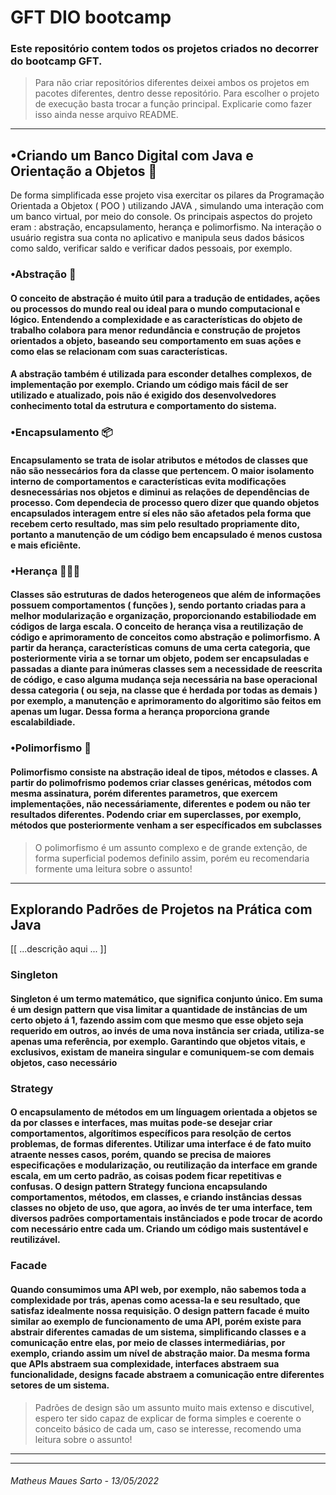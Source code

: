 # GFT DIO bootcamp
### Este repositório contem todos os projetos criados no decorrer do bootcamp GFT.
> Para não criar repositórios diferentes deixei ambos os projetos em pacotes diferentes, 
> dentro desse repositório. Para escolher o projeto de execução basta trocar a função principal.
> Explicarie como fazer isso ainda nesse arquivo README.
 ****
    
## •Criando um Banco Digital com Java e Orientação a Objetos 🏦
    
   De forma simplificada esse projeto visa exercitar os pilares da Programação Orientada a Objetox ( POO ) utilizando JAVA , simulando uma interação com um banco virtual, por meio do console. Os principais aspectos do projeto eram : abstração, encapsulamento, herança e polimorfismo. Na interação o usuário registra sua conta no aplicativo e manipula seus dados básicos como saldo, verificar saldo e verificar dados pessoais, por exemplo.
  
### •Abstração 🤔
####    O conceito de abstração é muito útil para a tradução de entidades, ações ou processos do mundo real ou ideal para o mundo computacional e lógico. Entendendo a **complexidade** e as **características** do objeto de trabalho colabora para menor redundância e construção de projetos orientados a objeto, baseando seu comportamento em suas **ações** e como elas se relacionam com suas **características**.
####    A abstração também é utilizada para esconder detalhes complexos, de implementação por exemplo. Criando um código mais fácil de ser utilizado e atualizado, pois não é exigido dos desenvolvedores conhecimento total da estrutura e comportamento do sistema.

### •Encapsulamento 📦
####    Encapsulamento se trata de **isolar atributos** e métodos de classes que não são nessecários fora da classe que pertencem. O maior isolamento interno de comportamentos e características **evita modificações desnecessárias nos objetos e diminui as relações de dependências de processo**. Com dependecia de processo quero dizer que quando objetos encapsulados interagem entre sí eles não são afetados pela forma que recebem certo resultado, mas sim pelo resultado propriamente dito, portanto a manutenção de um código bem encapsulado é **menos custosa e mais eficiênte**.

### •Herança 👩‍👩‍👦
####    Classes são estruturas de **dados heterogeneos** que além de informações possuem **comportamentos** ( funções ), sendo portanto criadas para a melhor **modularização e organização**, proporcionando estabiliodade em códigos de larga escala. O conceito de herança visa a reutilização de código e aprimoramento de conceitos como abstração e polimorfismo. A partir da herança, **características comuns de uma certa categoria**, que posteriormente viria a se tornar um objeto, podem ser encapsuladas e passadas a diante para inúmeras classes sem a necessidade de reescrita de código, e caso alguma mudança seja necessária na base operacional dessa categoria ( ou seja, na classe que é herdada por todas as demais ) por exemplo, a manutenção e aprimoramento do algoritimo são feitos em apenas um lugar. Dessa forma a herança proporciona grande escalabildiade.

### •Polimorfismo 🦋
####    Polimorfismo consiste na abstração ideal de tipos, métodos e classes. A partir do polimofrismo podemos criar classes genéricas, métodos com mesma assinatura, porém diferentes parametros, que exercem implementações, não necessáriamente, diferentes e podem ou não ter resultados diferentes. Podendo criar em superclasses, por exemplo, métodos que posteriormente venham a ser específicados em subclasses 
> O polimorfismo é um assunto complexo e de grande extenção,
> de forma superficial podemos definilo assim, porém eu
> recomendaria formente uma leitura sobre o assunto!

****

## Explorando Padrões de Projetos na Prática com Java

[[ ...descrição aqui ... ]]

### Singleton
####    Singleton é um termo matemático, que significa conjunto único. Em suma é um design pattern que visa limitar a quantidade de instâncias de um certo objeto á 1, fazendo assim com que mesmo que esse objeto seja requerido em outros, ao invés de uma nova instância ser criada, utiliza-se apenas uma referência, por exemplo. Garantindo que objetos vitais, e exclusivos, existam de maneira singular e comuniquem-se com demais objetos, caso necessário

### Strategy
####    O encapsulamento de métodos em um línguagem orientada a objetos se da por classes e interfaces, mas muitas pode-se desejar criar comportamentos, algorítimos específicos para resolção de certos problemas, de formas diferentes. Utilizar uma interface é de fato muito atraente nesses casos, porém, quando se precisa de maiores especificações e modularização, ou reutilização da interface em grande escala, em um certo padrão, as coisas podem ficar repetitivas e confusas. O design pattern Strategy funciona encapsulando comportamentos, métodos, em classes, e criando instâncias dessas classes no objeto de uso, que agora, ao invés de ter uma interface, tem diversos padrões comportamentais instânciados e pode trocar de acordo com necessário entre cada um. Criando um código mais sustentável e reutilizável.

### Facade
####    Quando consumimos uma API web, por exemplo, não sabemos toda a complexidade por trás, apenas como acessa-la e seu resultado, que satisfaz idealmente nossa requisição. O design pattern facade é muito similar ao exemplo de funcionamento de uma API, porém existe para abstrair diferentes camadas de um sistema, simplificando classes e a comunicação entre elas, por meio de classes intermediárias, por exemplo, criando assim um nível de abstração maior. Da mesma forma que APIs abstraem sua complexidade, interfaces abstraem sua funcionalidade, designs facade abstraem a comunicação entre diferentes setores de um sistema.
> Padrões de design são um assunto muito mais extenso e discutivel,
> espero ter sido capaz de explicar de forma simples e coerente o conceito básico de cada um,
> caso se interesse, recomendo uma leitura sobre o assunto!

 ****
 ****

###### Matheus Maues Sarto - 13/05/2022
